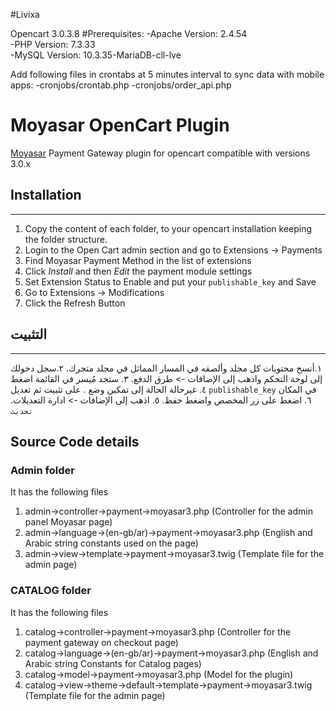 #Livixa

Opencart 3.0.3.8
#Prerequisites:
-Apache Version: 2.4.54 <br>
-PHP Version:    7.3.33 <br>
-MySQL Version:  10.3.35-MariaDB-cll-lve

Add following files in crontabs at 5 minutes interval to sync data with mobile apps:
-cronjobs/crontab.php
-cronjobs/order_api.php

# Moyasar OpenCart Plugin
[Moyasar](https://moyasar.com) Payment Gateway plugin for opencart compatible with versions 3.0.x

## Installation
------------------------------------------------------------------------
1. Copy the content of each folder, to your opencart installation keeping the folder structure.
2. Login to the Open Cart admin section and go to Extensions -> Payments
3. Find Moyasar Payment Method in the list of extensions
4. Click _Install_ and then _Edit_ the payment module settings
5. Set Extension Status to Enable and put your `publishable_key` and Save
6. Go to Extensions -> Modifications
7. Click the Refresh Button

## التثبيت
------------------------------------------------------------------------
١‫.‬أنسخ محتويات كل مجلد وألصقه في المسار المماثل في مجلد متجرك.
٢‫.‬سجل دخولك إلى لوحة التحكم واذهب إلى الإضافات -> طرق الدفع.
٣‫.‬ ستجد مُيسر في القائمة اضغط على تثبيت ثم تعديل ‪.‬
٤‫.‬ غيرحالة الحالة  إلى تمكين وضع `publishable_key` في المكان المخصص واضغط حفظ.
٥‫.‬ اذهب إلى الإضافات -> ادارة التعديلات‪.‬
٦‫.‬ اضغط على زر ‪`‬تحديث‪`‬

## Source Code details
### Admin folder
It has the following files
1. admin->controller->payment->moyasar3.php (Controller for the admin panel Moyasar page)
2. admin->language->(en-gb/ar)->payment->moyasar3.php (English and Arabic string constants used on the page)
3. admin->view->template->payment->moyasar3.twig (Template file for the admin page)

### CATALOG folder
It has the following files
1. catalog->controller->payment->moyasar3.php (Controller for the payment gateway on checkout page)
2. catalog->language->(en-gb/ar)->payment->moyasar3.php (English and Arabic string Constants for Catalog pages)
3. catalog->model->payment->moyasar3.php (Model for the plugin)
4. catalog->view->theme->default->template->payment->moyasar3.twig (Template file for the admin page)

